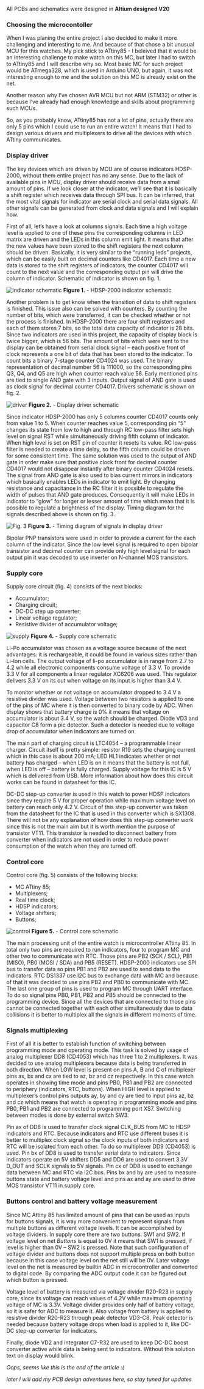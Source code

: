All PCBs and schematics were designed in **Altium designed V20** 

### Choosing the microcontoller

When I was planing the entire project I also decided to make it more
challenging and interesting to me. And because of that chose a bit
unusual MCU for this watches. My pick stick to ATtiny85 - I beleived
that it would be an interesting challenge to make watch on this MC, but
later I had to switch to ATtiny85 and I will describe why so. Most basic
MC for such project would be ATmega328, which is used in Arduino UNO,
but again, it was not interesting enough to me and the solution on this
MC is already exist on the net.

Another reason why I’ve chosen AVR MCU but not ARM (STM32) or other is
because I’ve already had enough knowledge and skills about programming
such MCUs.

So, as you probably know, ATtiny85 has not a lot of pins, actually there
are only 5 pins which I could use to run an entire watch! It means that
I had to design various drivers and multiplexers to drive all the
devices with which ATtiny communicates.

### Display driver

The key devices which are driven by MCU are of course indicators
HDSP-2000, without them entire project has no any sense. Due to the lack
of available pins in MCU, display driver should receive data from a
small amount of pins. If we look closer at the indicator, we’ll see that
it is basically a shift register which receives data through SPI bus. It
can be inferred, that the most vital signals for indicator are serial
clock and serial data signals. All other signals can be generated from
clock and data signals and I will explain how.

First of all, let’s have a look at columns signals. Each time a high
voltage level is applied to one of these pins the corresponding columns
in LED matrix are driven and the LEDs in this column emit light. It
means that after the new values have been stored to the shift registers
the next column should be driven. Basically, it is very similar to the
“running leds” projects, which can be easily built on decimal counters
like CD4017. Each time a new data is stored to the shift registers of
indicators, the counter CD4017 will count to the next value and the
corresponding output pin will drive the column of indicator. Schematic
of indicator is shown on fig. 1.

![indicator schematic](/HDSP_watch/images/hdsp_sch.png)
**Figure 1.** - HDSP-2000 indicator schematic

Another problem is to get know when the transition of data to shift
registers is finished. This issue also can be solved with counters. By
counting the number of bits, which were transferred, it can be checked
whether or not the process is finished. In HDSP-2000 there are four
shift registers and each of them stores 7 bits, so the total data
capacity of indicator is 28 bits. Since two indicators are used in this
project, the capacity of display block is twice bigger, which is 56
bits. The amount of bits which were sent to the display can be obtained
from serial clock signal – each positive front of clock represents a one
bit of data that has been stored to the indicator. To count bits a
binary 7-stage counter CD4024 was used. The binary representation of
decimal number 56 is 111000, so the corresponding pins Q3, Q4, and Q5
are high when counter reach value 56. Early mentioned pins are tied to
single AND gate with 3 inputs. Output signal of AND gate is used as
clock signal for decimal counter CD4017. Drivers schematic is shown on
fig. 2.

![driver](HDSP_watch/images/driver.png)
**Figure 2.** - Display driver schematic

Since indicator HDSP-2000 has 
only 5 columns counter CD4017 counts only from value 1 to 5. When
counter reaches value 5, corresponding pin “5” changes its state from
low to high and through RC low-pass filter sets high level on signal RST
while simultaneously driving fifth column of indicator. When high level
is set on RST pin of counter it resets its value. RC low-pass filter is
needed to create a time delay, so the fifth column could be driven for
some consistent time. The same solution was used to the output of AND
gate in order make sure that positive clock front for decimal counter
CD4017 would not disappear instantly after binary counter CD4024 resets.
The signal from AND gate is also used to bias current mirrors in
indicators which basically enables LEDs in indicator to emit light. By
changing resistance and capacitance in the RC filter it is possible to
regulate the width of pulses that AND gate produces. Consequently it
will make LEDs in indicator to “glow” for longer or lesser amount of
time which mean that it is possible to regulate a brightness of the
display. Timing diagram for the signals described above is shown on fig.
3.

![Fig. 3](HDSP_watch/images/image3.png)
**Figure 3.** - Timing diagram of signals in display driver

Bipolar PNP transistors were used in order to provide a current for the
each column of the indicator. Since the low level signal is required to
open bipolar transistor and decimal counter can provide only high level
signal for each output pin it was decoded to use inverter on N-channel
MOS transistors.

### Supply core

Supply core circuit (fig. 4) consists of the next blocks:

- Accumulator;
- Charging circuit;
- DC-DC step up converter;
- Linear voltage regulator;
- Resistive divider of accumulator voltage;

![supply](HDSP_watch/images/supply.png)
**Figure 4.** - Supply core schematic

Li-Po accumulator was chosen as a voltage source because of the next
advantages: it is rechargeable, it could be found in various sizes
rather than Li-Ion cells. The output voltage of li-po accumulator is in
range from 2.7 to 4.2 while all electronic components consume voltage of
3.3 V. To provide 3.3 V for all components a linear regulator XC6206 was
used. This regulator delivers 3.3 V on its out when voltage on its input
is higher than 3.4 V.

To monitor whether or not voltage on accumulator dropped to 3.4 V a
resistive divider was used. Voltage between two resistors is applied to
one of the pins of MC where it is then converted to binary code by ADC.
When display shows that battery charge is 0% it means that voltage on
accumulator is about 3.4 V, so the watch should be charged. Diode VD3
and capacitor C8 form a pic detector. Such a detector is needed due to
voltage drop of accumulator when indicators are turned on.

The main part of charging circuit is LTC4054 – a programmable linear
charger. Circuit itself is pretty simple: resistor R19 sets the charging
current which in this case is about 200 mA; LED HL1 indicates whether or
not battery has charged – when LED is on it means that the battery is
not full, when LED is off – battery is fully charged. Supply voltage for
this IC is 5 V which is delivered from USB. More information about how
does this circuit works can be found in datasheet for this IC.

DC-DC step-up converter is used in this watch to power HDSP indicators
since they require 5 V for proper operation while maximum voltage level
on battery can reach only 4.2 V. Circuit of this step-up converter was
taken from the datasheet for the IC that is used in this converter which
is SX1308. There will not be any explanation of how does this step-up
converter work since this is not the main aim but it is worth mention
the purpose of transistor VT11. This transistor is needed to disconnect
battery from converter when indicators are not used in order to reduce
power consumption of the watch when they are turned off.

### Control core

Control core (fig. 5) consists of the following blocks:

- MC ATtiny 85;
- Multiplexers;
- Real time clock;
- HDSP indicators;
- Voltage shifters;
- Buttons;

![control](HDSP_watch/images/control.png)
**Figure 5.** - Control core schematic

The main processing unit of the entire watch is microcontroller ATtiny
85. In total only two pins are required to run indicators, four to
program MC and other two to communicate with RTC. Those pins are PB2
(SCK / SCL), PB1 (MISO), PB0 (MOSI / SDA) and PB5 (RESET). HDSP-2000
indicators use SPI bus to transfer data so pins PB1 and PB2 are used to
send data to the indicators. RTC DS1337 use I2C bus to exchange data
with MC and because of that it was decided to use pins PB2 and PB0 to
communicate with MC. The last one group of pins is used to program MC
through UART interface. To do so signal pins PB0, PB1, PB2 and PB5
should be connected to the programming device. Since all the devices
that are connected to those pins cannot be connected together with each
other simultaneously due to data collisions it is better to multiplex
all the signals in different moments of time.

### Signals multiplexing

First of all it is better to establish function of switching between
programming mode and operating mode. This task is solved by usage of
analog multiplexer DD8 (CD4053) which has three 1 to 2 multiplexers. It
was decided to use analog multiplexers because data is being transferred
in both direction. When LOW level is present on pins A, B and C of
multiplexer pins ax, bx and cx are tied to az, bz and cz respectively.
In this case watch operates in showing time mode and pins PB0, PB1 and
PB2 are connected to periphery (indicators, RTC, buttons). When HIGH
level is applied to multiplexer’s control pins outputs ay, by and cy are
tied to input pins az, bz and cz which means that watch is operating in
programming mode and pins PB0, PB1 and PB2 are connected to programming
port XS7. Switching between modes is done by external switch SW3.

Pin ax of DD8 is used to transfer clock signal CLK_BUS from MC to HDSP
indicators and RTC. Because indicators and RTC use different buses it is
better to multiplex clock signal so the clock inputs of both indicators
and RTC will be isolated from each other. To do so multiplexer DD9
(CD4053) is used. Pin bx of DD8 is used to transfer serial data to
indicators. Since indicators operate on 5V shifters DD5 and DD6 are used
to convert 3.3V D_OUT and SCLK signals to 5V signals. Pin cx of DD8 is
used to exchange data between MC and RTC via I2C bus. Pins bx and by are
used to measure buttons state and battery voltage level and pins ax and
ay are used to drive MOS transistor VT11 in supply core.

### Buttons control and battery voltage measurement

Since MC Attiny 85 has limited amount of pins that can be used as inputs
for buttons signals, it is way more convenient to represent signals from
multiple buttons as different voltage levels. It can be accomplished by
voltage dividers. In supply core there are two buttons: SW1 and SW2. If
voltage level on net *Buttons* is equal to 0V it means that SW1 is
pressed, if level is higher than 0V – SW2 is pressed. Note that such
configuration of voltage divider and buttons does not support multiple
press on both button because in this case voltage level on the net still
will be 0V. Later voltage level on the net is measured by builtin ADC in
microcontroller and converted to digital code. By comparing the ADC
output code it can be figured out which button is pressed.

Voltage level of battery is measured via voltage divider R20-R23 in
supply core, since its voltage can reach values of 4.2V while maximum
operating voltage of MC is 3.3V. Voltage divider provides only half of
battery voltage, so it is safer for ADC to measure it. Also voltage from
battery is applied to resistive divider R20-R23 through peak detector
VD3-C8. Peak detector is needed because battery voltage drops when load
is applied to it, like DC-DC step-up converter for indicators.

Finally, diode VD2 and integrator C7-R32 are used to keep DC-DC boost
converter active while data is being sent to indicators. Without this
solution text on display would blink.

*Oops, seems like this is the end of the article :(*

*later I will add my PCB design adventures here, so stay tuned for
updates*
